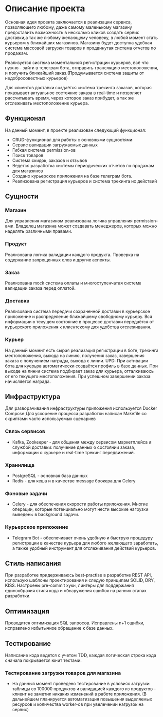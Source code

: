 # Описание проекта

Основная идея проекта заключается в реализации сервиса, позволяющего любому, даже самому маленькому магазину предоставить возможность
в несколько кликов создать сервис доставки,а так же любому желающему человеку, в любой момент стать курьером у ближайших 
магазинов. Магазину будет доступна удобная система массовой загрузки товаров и продвинутая система отчетов по продажам.

Реализуется система моментальной регистрации курьеров, всё что нужно - зайти в телеграм бота, отправить трансляцию местоположения,
и получить ближайший заказ.(Продумывается система защиты от недобросовестных курьеров)

Для клиентов доставки создаётся система трекинга заказов, которая показывает актуальное состояние заказа в real-time и позволяет рассчитывать 
время, через которое заказ прибудет, а так же отслеживать местоположение курьера.



## Функционал

На данный момент, в проекте реализован следующий функционал:
- CRUD-функционал для работы с основными сущностями
- Сервис валидации загружаемых данных
- Гибкая система permission-ов
- Поиск товаров
- Система скидок, заказов и отзывов
- Ведется разработка системы периодических отчетов по продажам для магазинов
- Создано курьерское приложения на базе телеграм бота.
- Реализована регистрация курьеров и система трекинга их действий

## Сущности

### Магазин

Для управления магазином реализована логика управления permission-ами. Владелец магазина может создавать менеджеров, которых можно наделять различными правами.

### Продукт

Реализована логика валидации каждого продукта. Проверка на содержание запрещенных слов и другие аспекты.

### Заказ

Реализована mock система оплаты и многоступенчатая система валидации заказа перед оплатой.

### Доставка
Реализована система передачи сохраненной доставки в курьерское приложение и распределение ближайшему свободному курьеру.
Вся информации о текущем состояние в процессе доставки передаётся от курьерского приложения к клиентскому для удобства отслеживания.

### Курьер

На данный момент есть сырая реализация регистрации в боте, трекинга местоположения, выхода на линию, получения заказ, 
завершения заказа с получением награды, выхода с линии.
UPD: При активации бота для куерьра автоматически создаётся профиль в базе данных. При выходе на линии система подбирает заказ
для курьера, отталкиваюсь от его текущего местоположения. При успешном завершении заказа начисляется награда.

## Инфраструктура

Для разворачивания инфраструктуры приложения используется Docker Compose
Для ускорение процесса разработки написан Makefile со скриптами часто используемых сценариев

### Связь сервисов

- Kafka, Zookeeper - для общения между сервисом маркетплейса и службой доставки: получение данных о состоянии заказа, информации о курьере
и real-time трекинг передвижений.

### Хранилища

- PostgreSQL - основная база данных
- Redis - для кеша и в качестве message брокера для Celery

### Фоновые задачи

- Celery - для обеспечения скорости работы приложения. Многие операции, которые потенциально могут нести высокие
нагрузки выведены в background задачи.

### Курьерское приложение

- Telegram Bot - обеспечивает очень удобную и быструю процедуру регистрации в качестве курьера для любого желающего заработать, а также
удобный инструмент для отслеживания действий курьеров.

## Стиль написания

При разработке придерживаюсь best-practise в разработке REST API, использую шаблоны проектирования и следую принципам SOLID, DRY, KISS.
Настроены pre-commit хуки, линтеры для поддержания единообразия стиля кода и обнаружения ошибок на ранних этапах разработки.

## Оптимизация

Проводится оптимизация SQL запросов. 
Исправлены n+1 ошибки, исправлено избытычное обращение к базе данных.

## Тестирование

Написание кода ведется с учетом TDD, каждая логическая строка кода сначала покрывается юнит тестами.

### Тестирование загрузки товаров для магазина
- На данный момент проведено тестирование в условиях загрузки таблицы со 100000 продуктов и 
валидацией каждого из продуктов - клиент не заметил никаких изменений в работе приложения. (В дальнейшем планируется автоматизация
повышения выделяемых ресурсов и количества worker-ов при увелечении нагрузок на сервис)
